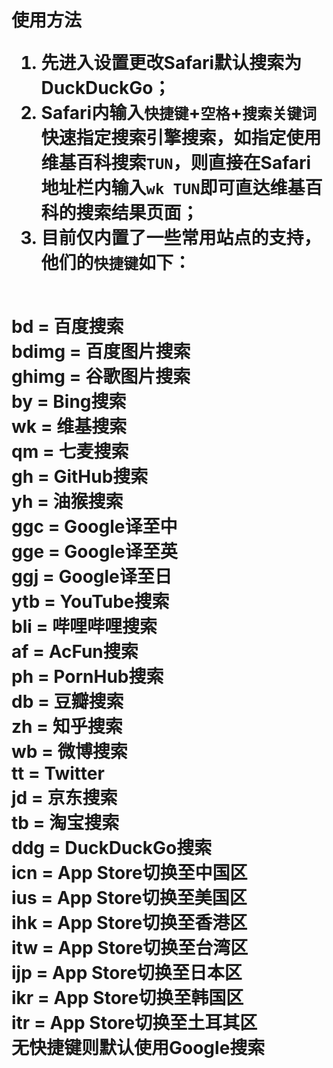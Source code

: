 <H1>使用方法

1. 先进入设置更改Safari默认搜索为DuckDuckGo；
2. Safari内输入`快捷键`+`空格`+`搜索关键词`快速指定搜索引擎搜索，如指定使用维基百科搜索`TUN`，则直接在Safari地址栏内输入`wk TUN`即可直达维基百科的搜索结果页面；
3. 目前仅内置了一些常用站点的支持，他们的`快捷键`如下：

<p>
  <br>bd = 百度搜索
  <br>bdimg = 百度图片搜索
  <br>ghimg = 谷歌图片搜索
  <br>by = Bing搜索
  <br>wk = 维基搜索
  <br>qm = 七麦搜索
  <br>gh = GitHub搜索
  <br> yh = 油猴搜索
  <br>ggc = Google译至中
  <br>gge = Google译至英
  <br>ggj = Google译至日
  <br>ytb = YouTube搜索
  <br>bli = 哔哩哔哩搜索
  <br>af = AcFun搜索
  <br>ph = PornHub搜索
  <br>db = 豆瓣搜索
  <br>zh = 知乎搜索
  <br>wb = 微博搜索
  <br>tt = Twitter
  <br>jd = 京东搜索
  <br>tb = 淘宝搜索 
  <br>ddg = DuckDuckGo搜索
  <br>icn = App Store切换至中国区
  <br>ius = App Store切换至美国区
  <br>ihk = App Store切换至香港区
  <br>itw = App Store切换至台湾区 
  <br>ijp = App Store切换至日本区  
  <br>ikr = App Store切换至韩国区 
  <br>itr = App Store切换至土耳其区
  <br>无快捷键则默认使用Google搜索
</p>
